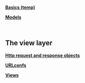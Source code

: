 **[Basics (temp)](https://github.com/SethTucker/python-notes/blob/master/django/basics-temp.md)**  

**[Models](https://github.com/SethTucker/python-notes/blob/master/django/models.md)**  

<br>

## The view layer
**[Http request and response objects](https://github.com/SethTucker/python-notes/blob/master/django/http-objects.md)**

**[URLconfs](https://github.com/SethTucker/python-notes/blob/master/django/idk.md)**

**[Views](https://github.com/SethTucker/python-notes/blob/master/django/views.md)**
